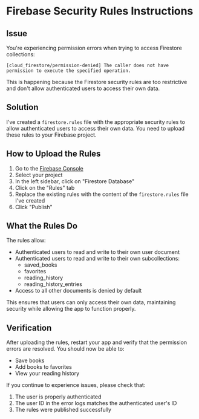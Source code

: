 # Firebase Security Rules Instructions

## Issue
You're experiencing permission errors when trying to access Firestore collections:
```
[cloud_firestore/permission-denied] The caller does not have permission to execute the specified operation.
```

This is happening because the Firestore security rules are too restrictive and don't allow authenticated users to access their own data.

## Solution
I've created a `firestore.rules` file with the appropriate security rules to allow authenticated users to access their own data. You need to upload these rules to your Firebase project.

## How to Upload the Rules

1. Go to the [Firebase Console](https://console.firebase.google.com/)
2. Select your project
3. In the left sidebar, click on "Firestore Database"
4. Click on the "Rules" tab
5. Replace the existing rules with the content of the `firestore.rules` file I've created
6. Click "Publish"

## What the Rules Do

The rules allow:
- Authenticated users to read and write to their own user document
- Authenticated users to read and write to their own subcollections:
  - saved_books
  - favorites
  - reading_history
  - reading_history_entries
- Access to all other documents is denied by default

This ensures that users can only access their own data, maintaining security while allowing the app to function properly.

## Verification

After uploading the rules, restart your app and verify that the permission errors are resolved. You should now be able to:
- Save books
- Add books to favorites
- View your reading history

If you continue to experience issues, please check that:
1. The user is properly authenticated
2. The user ID in the error logs matches the authenticated user's ID
3. The rules were published successfully